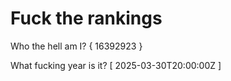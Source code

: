 # Fuck the rankings

Who the hell am I?
{ 16392923 }

What fucking year is it?
[ 2025-03-30T20:00:00Z ]
